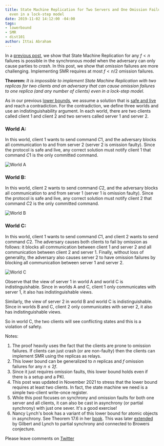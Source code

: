 ```yaml
---
title: State Machine Replication for Two Servers and One Omission Failure is Impossible
  even in a lock-step model
date: 2019-11-02 14:12:00 -04:00
tags:
- lowerbound
- SMR
- dist101
author: Ittai Abraham
---
```


In a [previous post](https://decentralizedthoughts.github.io/2019-11-01-primary-backup/), we show that State Machine Replication for any $f<n$ failures is possible in the synchronous model when the adversary can only cause parties to *crash*. In this post, we show that *omission* failures are more challenging. Implementing SMR requires at most $f<n/2$ omission failures.

**Theorem:** *It is impossible to implement State Machine Replication with two replicas for two clients and an adversary that can cause omission failures to one replica (and any number of clients) even in a lock-step model.* 

As in our previous [lower bounds](https://decentralizedthoughts.github.io/2019-06-25-on-the-impossibility-of-byzantine-agreement-for-n-equals-3f-in-partial-synchrony/), we assume a solution that is [safe and live](https://decentralizedthoughts.github.io/2019-10-15-consensus-for-state-machine-replication/) and reach a contradiction. For the contradiction, we define three worlds and use an indistinguishability argument. In each world, there are two clients called client $1$ and client $2$ and two servers called server $1$ and server $2$.

### World A:

In this world, client $1$ wants to send command $C1$, and the adversary blocks all communication to and from server $2$ (server $2$ is omission faulty). Since the protocol is safe and live, any correct solution must notify client $1$ that command $C1$ is the only committed command.

![World A](https://decentralizedthoughts.github.io/_uploads/WordA.jpg)


### World B:

In this world, client $2$ wants to send command $C2$, and the adversary blocks all communication to and from server $1$ (server $1$ is omission faulty). Since the protocol is safe and live, any correct solution must notify client $2$ that command $C2$ is the only committed command.

![World B](https://decentralizedthoughts.github.io/_uploads/WordB.jpg)

### World C:

In this world, client $1$ wants to send command $C1$, and client $2$ wants to send command $C2$. The adversary causes both clients to fail by omission as follows: it blocks all communication between client $1$ and server $2$ and all communication between client $2$ and server $1$. Finally, without loss of generality, the adversary also causes server 2 to have omission failures by blocking all communication between server $1$ and server $2$.

![World C](https://decentralizedthoughts.github.io/_uploads/WordC.jpg)

Observe that the view of server 1 in world A and world C is indistinguishable. Since in worlds A and C, client $1$ only communicates with server $1$, it also has indistinguishable views.

Similarly, the view of server 2 in world B and world C is indistinguishable. Since in worlds B and C, client $2$ only communicates with server $2$, it also has indistinguishable views.

So in world C, the two clients will see conflicting states and this is a violation of safety.


Notes:

1. The proof heavily uses the fact that the clients are prone to omission failures. If clients can just crash (or are non-faulty) then the clients can implement SMR using the replicas as relays.
2. This lower bound can be generalized to $n$ replicas and $f$ omission failures for any $n\leq 2f$.
3. Since it just requires omission faults, this lower bound holds even if there is a setup and a PKI.
4. This post was updated in November 2021 to stress that the lower bound requires at least two clients. In fact, the state machine we need is a simple two-client write-once register.
5. While this post focuses on synchrony and omission faults for both one server and all clients, it can also be cast in asynchrony (or partial synchrony) with just one sever. It's a good exercise!
6. Nancy Lynch's book has a variant of this lower bound for atomic objects in asynchrony. See Theorem 17.6 in her [book](https://dl.acm.org/doi/book/10.5555/2821576). This was later [extended](https://users.ece.cmu.edu/~adrian/731-sp04/readings/GL-cap.pdf) by Gilbert and Lynch to partial synchrony and connected to Browers conjecture.

Please leave comments on [Twitter](https://twitter.com/ittaia/status/1191305159638503426?s=20)


